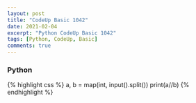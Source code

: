 ```yaml
---
layout: post
title: "CodeUp Basic 1042"
date: 2021-02-04
excerpt: "Python CodeUp Basic 1042"
tags: [Python, CodeUp, Basic]
comments: true
---
```


### Python
{% highlight css %}
a, b = map(int, input().split())
print(a//b)
{% endhighlight %}